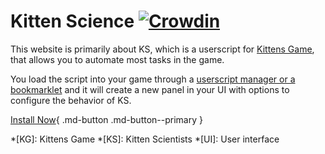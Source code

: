 # Kitten Science [![Crowdin](https://badges.crowdin.net/kitten-scientists/localized.svg)](https://crowdin.com/project/kitten-scientists)

This website is primarily about KS, which is a userscript for [Kittens Game](https://kittensgame.com/web/), that allows you to automate most tasks in the game.

You load the script into your game through a [userscript manager or a bookmarklet](./installation/quick-start.md) and it will create a new panel in your UI with options to configure the behavior of KS.

[Install Now](./installation/quick-start.md){ .md-button .md-button--primary }

<!-- prettier-ignore-start -->
*[KG]: Kittens Game
*[KS]: Kitten Scientists
*[UI]: User interface
<!-- prettier-ignore-end -->
